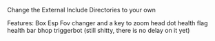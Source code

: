 Change the External Include Directories to your own

Features:
Box Esp
Fov changer and a key to zoom
head dot
health flag
health bar
bhop
triggerbot (still shitty, there is no delay on it yet)
